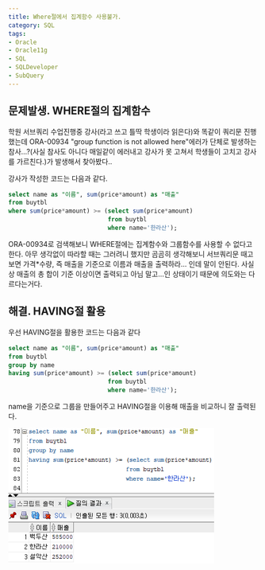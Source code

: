 ```yaml
---
title: Where절에서 집계함수 사용불가.
category: SQL
tags:
- Oracle
- Oracle11g
- SQL
- SQLDeveloper
- SubQuery
---
```


## 문제발생. WHERE절의 집계함수

학원 서브쿼리 수업진행중 강사(라고 쓰고 틀딱 학생이라 읽은다)와 똑같이 쿼리문 진행했는데 ORA-00934 "group function is not allowed here"에러가 단체로 발생하는 참사...?(사실 참사도 아니다 매일같이 에러내고 강사가 못 고쳐서 학생들이 고치고 강사를 가르친다.)가 발생해서 찾아봤다..

강사가 작성한 코드는 다음과 같다.

~~~sql
select name as "이름", sum(price*amount) as "매출"
from buytbl
where sum(price*amount) >= (select sum(price*amount) 
                            from buytbl 
                            where name='한라산');
~~~

ORA-00934로 검색해보니 WHERE절에는 집계함수와 그룹함수를 사용할 수 없다고 한다. 아무 생각없이 따라할 때는 그러려니 했지만 곰곰히 생각해보니 서브쿼리문 때고 보면 가격*수량, 즉 매출을 기준으로 이름과 매출을 출력하라... 인데 말이 안된다. 사실상 매출의 총 합이 기준 이상이면 출력되고 아님 말고...인 상태이기 때문에 의도와는 다르다는거다.



## 해결. HAVING절 활용

우선 HAVING절을 활용한 코드는 다음과 같다

~~~sql
select name as "이름", sum(price*amount) as "매출"
from buytbl
group by name
having sum(price*amount) >= (select sum(price*amount) 
                            from buytbl 
                            where name='한라산');
~~~

name을 기준으로 그룹을 만들어주고 HAVING절을 이용해 매출을 비교하니 잘 출력된다.

![sqlresult](/assets/images/SpringBoot/5/sql.PNG)
